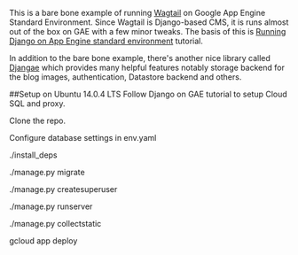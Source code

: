 This is a bare bone example of running [Wagtail](https://github.com/wagtail/wagtail) on Google App Engine Standard Environment. Since Wagtail is Django-based CMS, it is runs almost out of the box on GAE with a few minor tweaks. The basis of this is [Running Django on App Engine standard environment](https://cloud.google.com/python/django/appengine) tutorial.

In addition to the bare bone example, there's another nice library called [Djangae](https://github.com/potatolondon/djangae) which provides many helpful features notably storage backend for the blog images, authentication, Datastore backend and others.


##Setup on Ubuntu 14.0.4 LTS
Follow Django on GAE tutorial to setup Cloud SQL and proxy.

Clone the repo.

Configure database settings in env.yaml 

./install_deps

./manage.py migrate

./manage.py createsuperuser

./manage.py runserver

./manage.py collectstatic

gcloud app deploy
